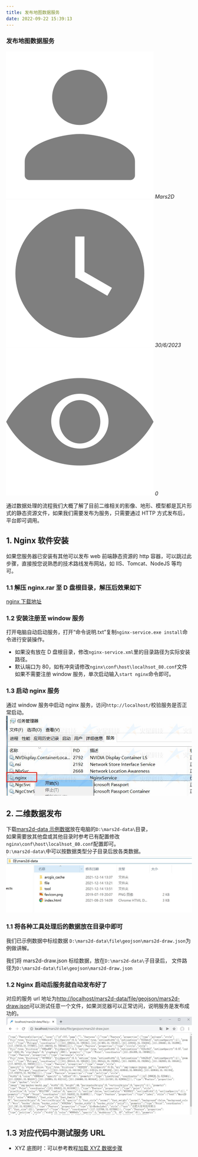 ```yaml
---
title: 发布地图数据服务
date: 2022-09-22 15:39:13
---
```


 <h3> 发布地图数据服务</h3>

 <img class='images' src="../public/icon/yonghu.svg" alt="来自依赖包的图片">
<i class='text'>Mars2D</i>
<img class='imagess' src="../public/icon/shijian.svg" alt="来自依赖包的图片">
<i class='text'>30/6/2023</i>
<img class='imagess' src="../public/icon/liulan.svg" alt="来自依赖包的图片">
<i class='text'>0</i>

通过数据处理的流程我们大概了解了目前二维相关的影像、地形、模型都是瓦片形式的静态资源文件，如果我们需要发布为服务，只需要通过 HTTP 方式发布后，平台即可调用。

## 1. Nginx 软件安装

如果您服务器已安装有其他可以发布 web 前端静态资源的 http 容器，可以跳过此步骤，直接按您说熟悉的技术路线发布网站，如 IIS、Tomcat、NodeJS 等均可。

### 1.1 解压 nginx.rar 至 D 盘根目录，解压后效果如下

[nginx 下载地址](https://data.mars2d.cn/tool/nginx.rar)

### 1.2 安装注册至 window 服务

打开电脑自动启动服务，打开“命令说明.txt”复制`nginx-service.exe install`命令进行安装操作。

- 如果没有放在 D 盘根目录，修改`nginx-service.xml`里的目录路径为实际安装路径。
- 默认端口为 80，如有冲突请修改`nginx\conf\host\localhsot_80.conf`文件 <br />
  如果不需要注册 window 服务，单次启动输入`start nginx`命令即可。

### 1.3 启动 nginx 服务

通过 window 服务中启动 nginx 服务，访问`http://localhost/`校验服务是否正常启动。
![配置图][1]

## 2. 二维数据发布

下载[mars2d-data 示例数据](http://data.mars2d.cn/tool/mars2d-data.rar)放在电脑的`D:\mars2d-data\`目录，<br />
如果需要放其他盘或其他目录时参考已有配置修改`nginx\conf\host\localhsot_80.conf`配置即可。<br />
`D:\mars2d-data\`中可以按数据类型分子目录后放各类数据。<br />
![配置图][2]

### 1.1 将各种工具处理后的数据放在目录中即可

我们已示例数据中标绘数据 `D:\mars2d-data\file\geojson\mars2d-draw.json`为例做讲解。

我们将 mars2d-draw.json 标绘数据，放在`D:\mars2d-data\`子目录后， 文件路径为`D:\mars2d-data\file\geojson\mars2d-draw.json`

### 1.2 Nginx 启动后服务就自动发布好了

对应的服务 url 地址为[http://localhost/mars2d-data/file/geojson/mars2d-draw.json](http://localhost/mars2d-data/file/geojson/mars2d-draw.json)可以测试任意一个文件，如果浏览器可以正常访问，说明服务是发布成功的。
![配置图][3]

## 1.3 对应代码中测试服务 URL

- XYZ 底图时：可以参考教程[加载 XYZ 数据步骤](/mapKnow/tileLayer.md#5-加载-xyz-数据步骤)

[1]: ../public/image/data-server-nginx.jpg
[2]: ../public/image/data-server-path.jpg
[3]: ../public/image/data-server-demo.jpg
